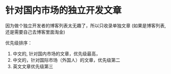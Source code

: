 # 针对国内市场的独立开发文章
因为做个独立开发者的博客列表太无趣了，所以只收录单独文章
(如果是博客列表, 还是需要自己去博客里面淘金)

优先级排序：
1. 中文的, 针对国内市场的文章，优先级最高，
2. 中文的，针对国际市场（外国人）的文章，优先级第二
3. 英文文章优先级第三
